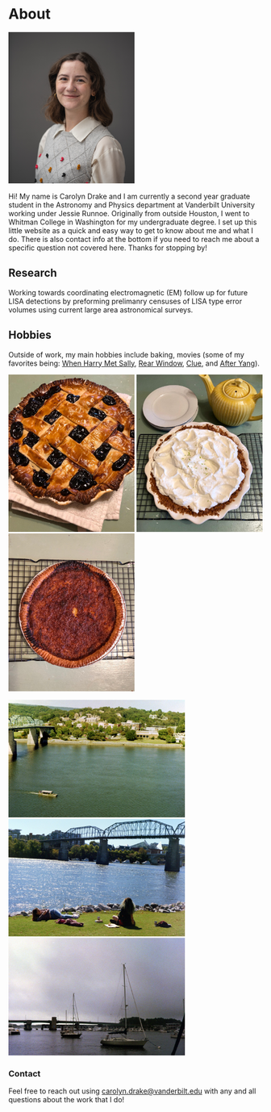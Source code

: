# About

<img src="211202nmVUPhysics_1040.jpg" width="250" height="300">

Hi! My name is Carolyn Drake and I am currently a second year graduate student in the Astronomy and Physics department at Vanderbilt University working under Jessie Runnoe. Originally from outside Houston, I went to Whitman College in Washington for my undergraduate degree. I set up this little website as a quick and easy way to get to know about me and what I do. There is also contact info at the bottom if you need to reach me about a specific question not covered here. Thanks for stopping by!

## Research

Working towards coordinating electromagnetic (EM) follow up for future LISA detections by preforming prelimanry censuses of LISA type error volumes using current large area astronomical surveys.

## Hobbies

Outside of work, my main hobbies include baking, movies (some of my favorites being: [When Harry Met Sally](https://www.imdb.com/title/tt0098635/), [Rear Window](https://www.imdb.com/title/tt0047396/?ref_=fn_al_tt_1), [Clue](https://www.imdb.com/title/tt0088930/?ref_=fn_al_tt_1), and [After Yang](https://www.imdb.com/title/tt8633464/?ref_=fn_al_tt_1)).

<p float="left">
  <img src="blueberry pie.jpg" width="250" />
  <img src="key lime pie.jpg" width="250" /> 
  <img src="chess pie.jpg" width="250" />
</p>

<p float="left">
  <img src="9.jpg" width="350" />
  <img src="22.jpg" width="350" /> 
  <img src="17.jpg" width="350" />
</p>

### Contact

Feel free to reach out using carolyn.drake@vanderbilt.edu with any and all questions about the work that I do!

